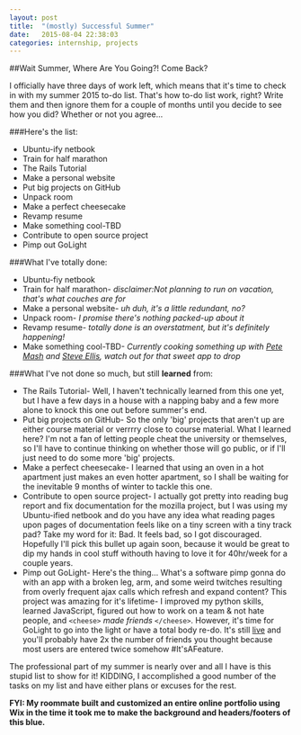 ```yaml
---
layout: post
title:  "(mostly) Successful Summer"
date:   2015-08-04 22:38:03
categories: internship, projects
---
```


##Wait Summer, Where Are You Going?! Come Back?

I officially have three days of work left, which means that it's time to check in with my summer 2015 to-do list. That's how to-do list work, right? Write them and then ignore them for a couple of months until you decide to see how you did? Whether or not you agree...

###Here's the list:
* Ubuntu-ify netbook
* Train for half marathon
* The Rails Tutorial
* Make a personal website
* Put big projects on GitHub
* Unpack room
* Make a perfect cheesecake
* Revamp resume
* Make something cool-TBD
* Contribute to open source project 
* Pimp out GoLight

###What I've totally done:
* Ubuntu-fiy netbook
* Train for half marathon- *disclaimer:Not planning to run on vacation,
  that's what couches are for*
* Make a personal website- *uh duh, it's a little redundant, no?*
* Unpack room- *I promise there's nothing packed-up about it*
* Revamp resume- *totally done is an overstatment, but it's definitely 
  happening!*
* Make something cool-TBD- *Currently cooking something up with [Pete Mash](https://github.com/petermash)  and [Steve Ellis](https://github.com/saellis), watch out for that sweet app to drop*

###What I've not done so much, but still **learned** from:
* The Rails Tutorial- Well, I haven't technically learned from this one yet, but I have a few days in a house with a napping baby and a few more alone to knock this one out before summer's end.
* Put big projects on GitHub- So the only 'big' projects that aren't up are either course material or verrrry close to course material. What I learned here? I'm not a fan of letting people cheat the university or themselves, so I'll have to continue thinking on whether those will go public, or if I'll just need to do some more 'big' projects.
* Make a perfect cheesecake- I learned that using an oven in a hot apartment just makes an even hotter apartment, so I shall be waiting for the inevitable 9 months of winter to tackle this one.
* Contribute to open source project- I actually got pretty into reading bug report and fix documentation for the mozilla project, but I was using my Ubuntu-ified netbook and do you have any idea what reading pages upon pages of documentation feels like on a tiny screen with a tiny  track pad? Take my word for it: Bad. It feels bad, so I got discouraged.  Hopefully I'll pick this bullet up again soon, because it would be great to dip my hands in cool stuff withouth having to love it for 40hr/week for a couple years. 
* Pimp out GoLight- Here's the thing... What's a software pimp gonna do with an app with a broken leg, arm, and some weird twitches resulting from overly frequent ajax calls which refresh and expand content? This project was amazing for it's lifetime- I improved my python skills, learned JavaScript, figured out how to work on a team & not hate people, and ```<cheese>``` *made friends* ```</cheese>```. However, it's time for GoLight to go into the light or have a total body re-do. It's still [live](http://golight-app.appspot.com) and you'll probably have 2x the number of friends you thought because most users are entered twice somehow #It'sAFeature.


The professional part of my summer is nearly over and all I have is this stupid list to show for it! KIDDING, I accomplished a good number of the tasks on my list and have either plans or excuses for the rest. 


**FYI: My roommate built and customized an entire online portfolio using Wix in the time it took me to make the background and headers/footers of this blue.**




